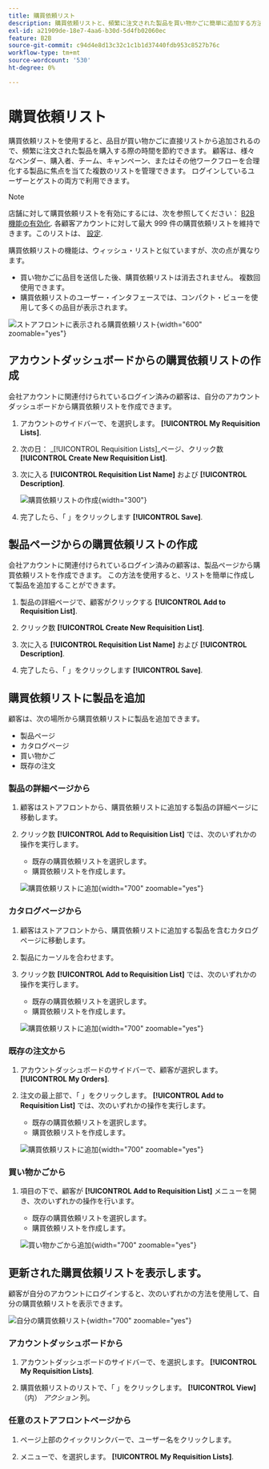 ```yaml
---
title: 購買依頼リスト
description: 購買依頼リストと、頻繁に注文された製品を買い物かごに簡単に追加する方法について説明します。
exl-id: a21909de-18e7-4aa6-b30d-5d4fb02060ec
feature: B2B
source-git-commit: c94d4e8d13c32c1c1b1d37440fdb953c8527b76c
workflow-type: tm+mt
source-wordcount: '530'
ht-degree: 0%

---
```


# 購買依頼リスト

購買依頼リストを使用すると、品目が買い物かごに直接リストから追加されるので、頻繁に注文された製品を購入する際の時間を節約できます。 顧客は、様々なベンダー、購入者、チーム、キャンペーン、またはその他ワークフローを合理化する製品に焦点を当てた複数のリストを管理できます。 ログインしているユーザーとゲストの両方で利用できます。

>[!NOTE]
>
>店舗に対して購買依頼リストを有効にするには、次を参照してください： [B2B 機能の有効化](enable-basic-features.md). 各顧客アカウントに対して最大 999 件の購買依頼リストを維持できます。このリストは、 [設定](configure-requisition-lists.md).

購買依頼リストの機能は、ウィッシュ・リストと似ていますが、次の点が異なります。

- 買い物かごに品目を送信した後、購買依頼リストは消去されません。 複数回使用できます。
- 購買依頼リストのユーザー・インタフェースでは、コンパクト・ビューを使用して多くの品目が表示されます。

![ストアフロントに表示される購買依頼リスト](./assets/account-dashboard-my-requisition-lists.png){width="600" zoomable="yes"}

## アカウントダッシュボードからの購買依頼リストの作成

会社アカウントに関連付けられているログイン済みの顧客は、自分のアカウントダッシュボードから購買依頼リストを作成できます。

1. アカウントのサイドバーで、を選択します。 **[!UICONTROL My Requisition Lists]**.

1. 次の日： _[!UICONTROL Requisition Lists]_ページ、クリック数&#x200B;**[!UICONTROL Create New Requisition List]**.

1. 次に入る **[!UICONTROL Requisition List Name]** および **[!UICONTROL Description]**.

   ![購買依頼リストの作成](./assets/requisition-list-create.png){width="300"}

1. 完了したら、「 」をクリックします **[!UICONTROL Save]**.

## 製品ページからの購買依頼リストの作成

会社アカウントに関連付けられているログイン済みの顧客は、製品ページから購買依頼リストを作成できます。 この方法を使用すると、リストを簡単に作成して製品を追加することができます。

1. 製品の詳細ページで、顧客がクリックする **[!UICONTROL Add to Requisition List]**.

1. クリック数 **[!UICONTROL Create New Requisition List]**.

1. 次に入る **[!UICONTROL Requisition List Name]** および **[!UICONTROL Description]**.

1. 完了したら、「 」をクリックします **[!UICONTROL Save]**.

## 購買依頼リストに製品を追加

顧客は、次の場所から購買依頼リストに製品を追加できます。

- 製品ページ
- カタログページ
- 買い物かご
- 既存の注文

### 製品の詳細ページから

1. 顧客はストアフロントから、購買依頼リストに追加する製品の詳細ページに移動します。

1. クリック数 **[!UICONTROL Add to Requisition List]** では、次のいずれかの操作を実行します。

   - 既存の購買依頼リストを選択します。
   - 購買依頼リストを作成します。

   ![購買依頼リストに追加](./assets/requisition-list-product-detail.png){width="700" zoomable="yes"}

### カタログページから

1. 顧客はストアフロントから、購買依頼リストに追加する製品を含むカタログページに移動します。

1. 製品にカーソルを合わせます。

1. クリック数 **[!UICONTROL Add to Requisition List]** では、次のいずれかの操作を実行します。

   - 既存の購買依頼リストを選択します。
   - 購買依頼リストを作成します。

   ![購買依頼リストに追加](./assets/requisition-list-add-product.png){width="700" zoomable="yes"}

### 既存の注文から

1. アカウントダッシュボードのサイドバーで、顧客が選択します。 **[!UICONTROL My Orders]**.

1. 注文の最上部で、「 」をクリックします。 **[!UICONTROL Add to Requisition List]** では、次のいずれかの操作を実行します。

   - 既存の購買依頼リストを選択します。
   - 購買依頼リストを作成します。

   ![購買依頼リストに追加](./assets/requisition-list-add-from-order.png){width="700" zoomable="yes"}

### 買い物かごから

1. 項目の下で、顧客が **[!UICONTROL Add to Requisition List]** メニューを開き、次のいずれかの操作を行います。

   - 既存の購買依頼リストを選択します。
   - 購買依頼リストを作成します。

   ![買い物かごから追加](./assets/requisition-list-add-from-cart.png){width="700" zoomable="yes"}

## 更新された購買依頼リストを表示します。

顧客が自分のアカウントにログインすると、次のいずれかの方法を使用して、自分の購買依頼リストを表示できます。

![自分の購買依頼リスト](./assets/requisition-lists-menu-select-storefront.png){width="700" zoomable="yes"}

### アカウントダッシュボードから

1. アカウントダッシュボードのサイドバーで、を選択します。 **[!UICONTROL My Requisition Lists]**.

1. 購買依頼リストのリストで、「 」をクリックします。 **[!UICONTROL View]** （内） _アクション_ 列。

### 任意のストアフロントページから

1. ページ上部のクイックリンクバーで、ユーザー名をクリックします。

1. メニューで、を選択します。 **[!UICONTROL My Requisition Lists]**.

